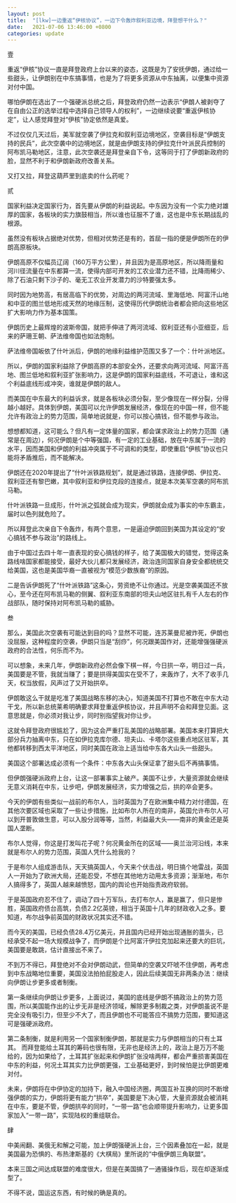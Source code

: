 ```yaml
---
layout: post
title:  "[lkw]一边重返“伊核协议”，一边下令轰炸叙利亚边境，拜登想干什么？"
date:   2021-07-06 13:46:00 +0800
categories: update
---
```


壹

重返“伊核”协议一直是拜登政府上台以来的姿态，这既是为了安抚伊朗，通过给一些甜头，让伊朗别在中东搞事情，也是为了将更多资源从中东抽离，以便集中资源对付中国。

哪怕伊朗在选出了一个强硬派总统之后，拜登政府仍然一边表示“伊朗人被剥夺了在自由公正的选举过程中选择自己领导人的权利”，一边继续说要“重返伊核协定”，让人感觉拜登对“伊核”协定依然是真爱。

不过仅仅几天过后，美军就空袭了伊拉克和叙利亚边境地区，空袭目标是“伊朗支持的民兵”，此次空袭中的边境地区，就是由伊朗支持的伊拉克什叶派民兵控制的阿布凯马勒地区，注意，此次空袭还是拜登亲自下令，这等同于打了伊朗新政府的脸，显然不利于和伊朗新政府改善关系。

又打又拉，拜登这葫芦里到底卖的什么药呢？

贰

国家利益决定国家行为，首先要从伊朗的利益说起。中东因为没有一个实力绝对雄厚的国家，各板块的实力旗鼓相当，所以谁也征服不了谁，这也是中东长期战乱的根源。

虽然没有板块占据绝对优势，但相对优势还是有的，首屈一指的便是伊朗所在的伊朗高原板块。

伊朗高原不仅幅员辽阔（160万平方公里），并且因为是高原地区，所以降雨量和河川径流量在中东都算一流，使得内部可开发的工农业潜力还不错，比降雨稀少、除了石油只剩下沙子的、毫无工农业开发潜力的沙特要强太多。

同时因为地势高，有居高临下的优势，对周边的两河流域、里海低地、阿富汗山地和中亚的图兰低地形成天然的地缘压制，这使得历代伊朗统治者都会把向这些地区扩大影响力作为基本国策。

伊朗历史上最辉煌的波斯帝国，就把手伸进了两河流域、叙利亚还有小亚细亚，后来的萨珊王朝、萨法维帝国也如法炮制。

萨法维帝国皈依了什叶派后，伊朗的地缘利益维护范围又多了一个：什叶派地区。

所以，伊朗的国家利益除了伊朗高原的本部安全外，还要求向两河流域、阿富汗高地、图兰低地和叙利亚扩张影响力，这是伊朗的国家利益底线，不可退让，谁和这个利益底线形成冲突，谁就是伊朗的敌人。

而美国在中东最大的利益诉求，就是各板块必须分裂，至少像现在一样分裂，分得越小越好。具体到伊朗，美国可以允许伊朗发展经济，像现在的中国一样，但不能允许有政治上的势力范围，简单地说就是，你可以按心搞钱，但不能参与政治。

想想都知道，这可能么？但凡有一定体量的国家，都会谋求政治上的势力范围（通常是在周边），何况伊朗是个中等强国，有一定的工业基础，放在中东属于一流的水平，因而美国和伊朗的利益冲突属于不可调和的类型，即使重启“伊核”协议也只能将矛盾推后，而不能解决。

伊朗还在2020年提出了“什叶派铁路规划”，就是通过铁路，连接伊朗、伊拉克、叙利亚还有黎巴嫩，其中叙利亚和伊拉克段的连接点，就是本次美军空袭的阿布凯马勒。

什叶派铁路一旦成形，什叶派之弧就会成为现实，伊朗就会成为事实的中东霸主，届时以色列就危险了。

所以拜登此次亲自下令轰炸，有两个意思，一是逼迫伊朗回到美国为其设定的“安心搞钱不参与政治”的路线上。

由于中国过去四十年一直表现的安心搞钱的样子，给了美国极大的错觉，觉得这条路线啥国家都能接受，最好大伙儿都只发展经济，政治连同国家自身安全都统统交给美国，这也是美国华裔一直被视为“模范少数族裔”的原因。

二是告诉伊朗死了“什叶派铁路”这条心，劳资绝不让你通过。光是空袭美国还不放心，至今还在阿布凯马勒的侧翼、叙利亚东南部的坦夫山地区驻扎有千人左右的作战部队，随时保持对阿布凯马勒的威胁。


叁

那么，美国此次空袭有可能达到目的吗？显然不可能，连苏莱曼尼被炸死，伊朗也没屈服，这种程度的空袭，伊朗只当是“刮痧”，何况跟美国作对，还能增强强硬派政府的合法性，何乐而不为。

可以想象，未来几年，伊朗新政府必然会像下棋一样，今日拱一卒，明日过一兵，美国要是不管，我就当赚了；要是拱得美国实在受不了，来轰炸了，大不了收手几天，权当放假，风声过了又开始拱卒。

伊朗敢这么干就是吃准了美国战略东移的决心，知道美国不打算也不敢在中东大动干戈，所以新总统莱希明确要求拜登重返伊核协议，并且声明不会和拜登见面。这意思就是，你必须对我让步，同时别指望我对你让步。

这就令拜登政府很尴尬了，因为这会严重打乱美国的战略部署。美国本来打算把大部分兵力抽离中东，只在如伊拉克库尔德、坦夫山、卡塔尔这些重点地区驻军，其他都转移到西太平洋地区，同时美国在政治上适当给中东各大山头一些甜头。

美国这个部署达成必须有一个条件：中东各大山头保证拿了甜头后不再搞事情。

但伊朗强硬派政府上台，让这一部署事实上破产。美国不让步，大量资源就会继续无意义消耗在中东，让步吧，伊朗发展经济，实力增强之后，拱的卒会更多。

今天的伊朗有些类似一战前的布尔人，当时英国为了在欧洲集中精力对付德国，在其他次要区域也采取了一些让步措施，比如布尔人所在的南非，英国允许布尔人可以到开普敦做生意，可以入股分润等等，当然，利益最大头——南非的黄金还是英国人垄断。

布尔人觉得，你这是打发叫花子呢？何况黄金所在的区域——奥兰治河沿线，本来就是布尔人的势力范围，英国人凭什么抢我的？

于是布尔人组成游击队，天天搞英国人，今天来个伏击战，明日搞个地雷战，英国人一开始为了欧洲大局，还能忍受，不想在其他地方动用太多资源；渐渐地，布尔人搞得多了，英国人越来越愤怒，国内的舆论也开始指责政府软弱。

于是英国政府忍不住了，调动了四十万军队，去打布尔人，赢是赢了，但只是惨胜，英国政府债台高筑，负债2.2亿英镑，相当于英国十几年的财政收入之多。要知道，布尔战争前英国的财政状况其实还不错。

而今天的美国，已经负债28.4万亿美元，并且国内已经开始出现通胀的苗头，已经承受不起一场大规模战争了，而伊朗是个比阿富汗伊拉克加起来还要大的巨坑，美国要是敢跳，估计直接出不来了。

不到万不得已，拜登绝对不会对伊朗动武，但简单的空袭又吓唬不住伊朗，再考虑到中东战略地位重要，美国没法拍拍屁股走人，因此后续美国无非两条办法：继续向伊朗让步更多或者制衡。

第一条继续向伊朗让步更多，上面说过，美国的底线是伊朗不搞政治上的势力范围，所以美国能作出的让步无非是经济领域，解除更多制裁之类，对伊朗虽说不是完全没有吸引力，但至少不大了，而且伊朗也不可能答应不搞势力范围，要知道这可是强硬派政府。

第二条制衡，就是利用另一个国家制衡伊朗，那就是实力与伊朗相当的只有土耳其。
而拜登能给土耳其的筹码也很有限，无非也是经济上的，政治上是万万不能给的，因为如果给了，土耳其扩张起来和伊朗扩张没啥两样，都会严重损害美国在中东的利益，何况土耳其实力比伊朗更强，工业基础更好，到时候怕是比伊朗更难对付。

未来，伊朗将在中伊协定的加持下，融入中国经济圈，两国互补互换的同时不断增强伊朗的实力，伊朗将更有能力“拱卒”，美国要是下决心管，大量资源就会被消耗在中东，要是不管，伊朗拱卒的同时，“一带一路”也会顺带提升影响力，让更多国家加入“一带一路”，实现陆权的重组联合。

肆

中美闹翻、美俄无和解之可能，加上伊朗强硬派上台，三个因素叠加在一起，就是美国最为恐惧的、布热津斯基的《大棋局》里所说的“中俄伊朗三角联盟”。

本来三国之间达成联盟的难度很大，但是在美国搞了一通骚操作后，现在却逐渐成型了。

不得不说，国运这东西，有时候的确是真的。
